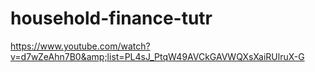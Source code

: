 # household-finance-tutr
https://www.youtube.com/watch?v=d7wZeAhn7B0&amp;list=PL4sJ_PtqW49AVCkGAVWQXsXaiRUlruX-G
